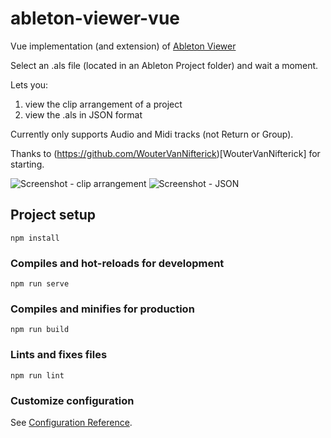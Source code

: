# ableton-viewer-vue
Vue implementation (and extension) of [Ableton Viewer](https://github.com/WouterVanNifterick/ableton-viewer)

Select an .als file (located in an Ableton Project folder) and wait a moment.

Lets you:
1. view the clip arrangement of a project
2. view the .als in JSON format

Currently only supports Audio and Midi tracks (not Return or Group).

Thanks to (https://github.com/WouterVanNifterick)[WouterVanNifterick] for starting.

![Screenshot - clip arrangement](https://github.com/jpdh88/ableton-viewer-vue/blob/main/clip_arrangement.png)
![Screenshot - JSON](https://github.com/jpdh88/ableton-viewer-vue/blob/main/json.png)

## Project setup
```
npm install
```

### Compiles and hot-reloads for development
```
npm run serve
```

### Compiles and minifies for production
```
npm run build
```

### Lints and fixes files
```
npm run lint
```

### Customize configuration
See [Configuration Reference](https://cli.vuejs.org/config/).
